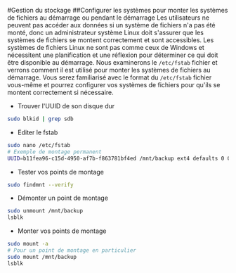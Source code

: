 #Gestion du stockage
##Configurer les systèmes pour monter les systèmes de fichiers au démarrage ou pendant le démarrage
Les utilisateurs ne peuvent pas accéder aux données si un système de fichiers n'a pas été monté, donc un administrateur système Linux doit s'assurer que les systèmes de fichiers se montent correctement et sont accessibles.
Les systèmes de fichiers Linux ne sont pas comme ceux de Windows et nécessitent une planification et une réflexion pour déterminer ce qui doit être disponible au démarrage.
Nous examinerons le `/etc/fstab` fichier et verrons comment il est utilisé pour monter les systèmes de fichiers au démarrage.
Vous serez familiarisé avec le format du `/etc/fstab` fichier vous-même et pourrez configurer vos systèmes de fichiers pour qu'ils se montent correctement si nécessaire.

- Trouver l'UUID de son disque dur
```bash
sudo blkid | grep sdb
```

- Editer le fstab
```bash
sudo nano /etc/fstab
# Exemple de montage permanent
UUID=b11fea96-c15d-4950-af7b-f863781bf4ed /mnt/backup ext4 defaults 0 0
```

- Tester vos points de montage
```bash
sudo findmnt --verify
```

- Démonter un point de montage
```bash
sudo unmount /mnt/backup
lsblk
```

- Monter vos points de montage 
```bash
sudo mount -a
# Pour un point de montage en particulier
sudo mount /mnt/backup
lsblk
```
